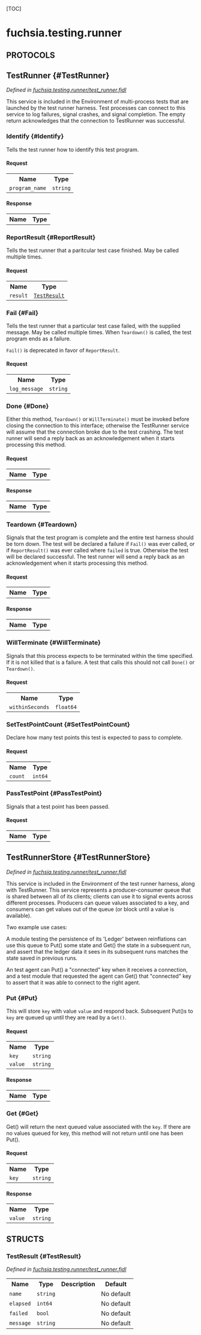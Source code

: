[TOC]

# fuchsia.testing.runner


## **PROTOCOLS**

## TestRunner {#TestRunner}
*Defined in [fuchsia.testing.runner/test_runner.fidl](https://fuchsia.googlesource.com/fuchsia/+/master/sdk/fidl/fuchsia.testing.runner/test_runner.fidl#20)*

<p>This service is included in the Environment of multi-process tests
that are launched by the test runner harness. Test processes can connect to
this service to log failures, signal crashes, and signal completion.
The empty return acknowledges that the connection to TestRunner was
successful.</p>

### Identify {#Identify}

<p>Tells the test runner how to identify this test program.</p>

#### Request
<table>
    <tr><th>Name</th><th>Type</th></tr>
    <tr>
            <td><code>program_name</code></td>
            <td>
                <code>string</code>
            </td>
        </tr></table>


#### Response
<table>
    <tr><th>Name</th><th>Type</th></tr>
    </table>

### ReportResult {#ReportResult}

<p>Tells the test runner that a paritcular test case finished. May be called
multiple times.</p>

#### Request
<table>
    <tr><th>Name</th><th>Type</th></tr>
    <tr>
            <td><code>result</code></td>
            <td>
                <code><a class='link' href='#TestResult'>TestResult</a></code>
            </td>
        </tr></table>



### Fail {#Fail}

<p>Tells the test runner that a particular test case failed, with the supplied
message. May be called multiple times. When <code>Teardown()</code> is called, the
test program ends as a failure.</p>
<p><code>Fail()</code> is deprecated in favor of <code>ReportResult</code>.</p>

#### Request
<table>
    <tr><th>Name</th><th>Type</th></tr>
    <tr>
            <td><code>log_message</code></td>
            <td>
                <code>string</code>
            </td>
        </tr></table>



### Done {#Done}

<p>Either this method, <code>Teardown()</code> or <code>WillTerminate()</code> must be invoked
before closing the connection to this interface; otherwise the TestRunner
service will assume that the connection broke due to the test crashing.
The test runner will send a reply back as an acknowledgement when it starts
processing this method.</p>

#### Request
<table>
    <tr><th>Name</th><th>Type</th></tr>
    </table>


#### Response
<table>
    <tr><th>Name</th><th>Type</th></tr>
    </table>

### Teardown {#Teardown}

<p>Signals that the test program is complete and the entire test harness
should be torn down. The test will be declared a failure if <code>Fail()</code> was
ever called, or if <code>ReportResult()</code> was ever called where <code>failed</code> is true.
Otherwise the test will be declared successful. The test runner will send a
reply back as an acknowledgement when it starts processing this method.</p>

#### Request
<table>
    <tr><th>Name</th><th>Type</th></tr>
    </table>


#### Response
<table>
    <tr><th>Name</th><th>Type</th></tr>
    </table>

### WillTerminate {#WillTerminate}

<p>Signals that this process expects to be terminated within the time
specified. If it is not killed that is a failure. A test that calls this
should not call <code>Done()</code> or <code>Teardown()</code>.</p>

#### Request
<table>
    <tr><th>Name</th><th>Type</th></tr>
    <tr>
            <td><code>withinSeconds</code></td>
            <td>
                <code>float64</code>
            </td>
        </tr></table>



### SetTestPointCount {#SetTestPointCount}

<p>Declare how many test points this test is expected to pass to complete.</p>

#### Request
<table>
    <tr><th>Name</th><th>Type</th></tr>
    <tr>
            <td><code>count</code></td>
            <td>
                <code>int64</code>
            </td>
        </tr></table>



### PassTestPoint {#PassTestPoint}

<p>Signals that a test point has been passed.</p>

#### Request
<table>
    <tr><th>Name</th><th>Type</th></tr>
    </table>



## TestRunnerStore {#TestRunnerStore}
*Defined in [fuchsia.testing.runner/test_runner.fidl](https://fuchsia.googlesource.com/fuchsia/+/master/sdk/fidl/fuchsia.testing.runner/test_runner.fidl#79)*

<p>This service is included in the Environment of the test runner
harness, along with TestRunner. This service represents a producer-consumer
queue that is shared between all of its clients; clients can use it to signal
events across different processes. Producers can queue values associated to a
key, and consumers can get values out of the queue (or block until a value is
available).</p>
<p>Two example use cases:</p>
<p>A module testing the persistence of its 'Ledger' between reinflations can use
this queue to Put() some state and Get() the state in a subsequent run, and
assert that the ledger data it sees in its subsequent runs matches the state
saved in previous runs.</p>
<p>An test agent can Put() a &quot;connected&quot; key when it receives a connection, and
a test module that requested the agent can Get() that &quot;connected&quot; key to
assert that it was able to connect to the right agent.</p>

### Put {#Put}

<p>This will store <code>key</code> with value <code>value</code> and respond back. Subsequent
Put()s to <code>key</code> are queued up until they are read by a <code>Get()</code>.</p>

#### Request
<table>
    <tr><th>Name</th><th>Type</th></tr>
    <tr>
            <td><code>key</code></td>
            <td>
                <code>string</code>
            </td>
        </tr><tr>
            <td><code>value</code></td>
            <td>
                <code>string</code>
            </td>
        </tr></table>


#### Response
<table>
    <tr><th>Name</th><th>Type</th></tr>
    </table>

### Get {#Get}

<p>Get() will return the next queued value associated with the <code>key</code>. If there
are no values queued for key, this method will not return until one has
been Put().</p>

#### Request
<table>
    <tr><th>Name</th><th>Type</th></tr>
    <tr>
            <td><code>key</code></td>
            <td>
                <code>string</code>
            </td>
        </tr></table>


#### Response
<table>
    <tr><th>Name</th><th>Type</th></tr>
    <tr>
            <td><code>value</code></td>
            <td>
                <code>string</code>
            </td>
        </tr></table>



## **STRUCTS**

### TestResult {#TestResult}
*Defined in [fuchsia.testing.runner/test_runner.fidl](https://fuchsia.googlesource.com/fuchsia/+/master/sdk/fidl/fuchsia.testing.runner/test_runner.fidl#7)*





<table>
    <tr><th>Name</th><th>Type</th><th>Description</th><th>Default</th></tr><tr>
            <td><code>name</code></td>
            <td>
                <code>string</code>
            </td>
            <td></td>
            <td>No default</td>
        </tr><tr>
            <td><code>elapsed</code></td>
            <td>
                <code>int64</code>
            </td>
            <td></td>
            <td>No default</td>
        </tr><tr>
            <td><code>failed</code></td>
            <td>
                <code>bool</code>
            </td>
            <td></td>
            <td>No default</td>
        </tr><tr>
            <td><code>message</code></td>
            <td>
                <code>string</code>
            </td>
            <td></td>
            <td>No default</td>
        </tr>
</table>















